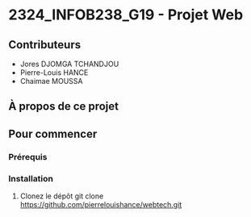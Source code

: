 # 2324_INFOB238_G19 - Projet Web

## Contributeurs
- Jores DJOMGA TCHANDJOU
- Pierre-Louis HANCE
- Chaimae MOUSSA

## À propos de ce projet

## Pour commencer

### Prérequis


### Installation
1. Clonez le dépôt
   git clone https://github.com/pierrelouishance/webtech.git
